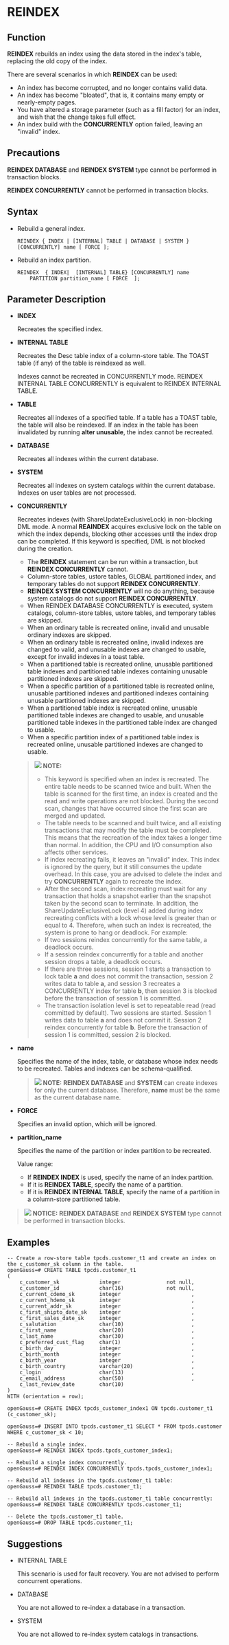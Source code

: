 # REINDEX<a name="EN-US_TOPIC_0289899863"></a>

## Function<a name="en-us_topic_0283137442_en-us_topic_0237122174_en-us_topic_0059777511_sf1cc0970ae31445a9e063cf504569e6e"></a>

**REINDEX**  rebuilds an index using the data stored in the index's table, replacing the old copy of the index.

There are several scenarios in which  **REINDEX**  can be used:

-   An index has become corrupted, and no longer contains valid data.
-   An index has become "bloated", that is, it contains many empty or nearly-empty pages.
-   You have altered a storage parameter \(such as a fill factor\) for an index, and wish that the change takes full effect.
-   An index build with the  **CONCURRENTLY**  option failed, leaving an "invalid" index.

## Precautions<a name="en-us_topic_0283137442_en-us_topic_0237122174_en-us_topic_0059777511_s871de483556241f0a3180925ed04ded3"></a>

**REINDEX DATABASE**  and  **REINDEX SYSTEM**  type cannot be performed in transaction blocks.

**REINDEX CONCURRENTLY** cannot be performed in transaction blocks.

## Syntax<a name="en-us_topic_0283137442_en-us_topic_0237122174_en-us_topic_0059777511_s2ba0db3344cd44189859fbd0cefdd97f"></a>

-   Rebuild a general index.

    ```
    REINDEX { INDEX | [INTERNAL] TABLE | DATABASE | SYSTEM } [CONCURRENTLY] name [ FORCE ];
    ```


-   Rebuild an index partition.

    ```
    REINDEX  { INDEX|  [INTERNAL] TABLE} [CONCURRENTLY] name
        PARTITION partition_name [ FORCE  ];
    ```


## Parameter Description<a name="en-us_topic_0283137442_en-us_topic_0237122174_en-us_topic_0059777511_s68dcdc2270944092a61b8e6fb6f09a48"></a>

-   **INDEX**

    Recreates the specified index.

-   **INTERNAL TABLE**

    Recreates the Desc table index of a column-store table. The TOAST table \(if any\) of the table is reindexed as well.
    
    Indexes cannot be recreated in CONCURRENTLY mode. REINDEX INTERNAL TABLE CONCURRENTLY is equivalent to REINDEX INTERNAL TABLE.

-   **TABLE**

    Recreates all indexes of a specified table. If a table has a TOAST table, the table will also be reindexed. If an index in the table has been invalidated by running  **alter unusable**, the index cannot be recreated.

-   **DATABASE**

    Recreates all indexes within the current database.

-   **SYSTEM**

    Recreates all indexes on system catalogs within the current database. Indexes on user tables are not processed.

-   **CONCURRENTLY**

    Recreates indexes \(with ShareUpdateExclusiveLock\) in non-blocking DML mode. A normal  **REAINDEX**  acquires exclusive lock on the table on which the index depends, blocking other accesses until the index drop can be completed. If this keyword is specified, DML is not blocked during the creation.

    -   The  **REINDEX**  statement can be run within a transaction, but  **REINDEX CONCURRENTLY**  cannot.
    -   Column-store tables, ustore tables, GLOBAL partitioned index, and temporary tables do not support  **REINDEX CONCURRENTLY**.
    -   **REINDEX SYSTEM CONCURRENTLY** will no do anything, because system catalogs do not support **REINDEX CONCURRENTLY**. 
    -   When REINDEX DATABASE CONCURRENTLY is executed, system catalogs, column-store tables, ustore tables, and temporary tables are skipped.
    -   When an ordinary table is recreated online, invalid and unusable ordinary indexes are skipped.
    -   When an ordinary table is recreated online, invalid indexes are changed to valid, and unusable indexes are changed to usable, except for invalid indexes in a toast table.
    -   When a partitioned table is recreated online, unusable partitioned table indexes and partitioned table indexes containing unusable partitioned indexes are skipped.
    -   When a specific partition of a partitioned table is recreated online, unusable partitioned indexes and partitioned indexes containing unusable partitioned indexes are skipped.
    -   When a partitioned table index is recreated online, unusable partitioned table indexes are changed to usable, and unusable partitioned table indexes in the partitioned table index are changed to usable.
    -   When a specific partition index of a partitioned table index is recreated online, unusable partitioned indexes are changed to usable.

    >![](public_sys-resources/icon-note.gif) **NOTE:** 
    >-   This keyword is specified when an index is recreated. The entire table needs to be scanned twice and built. When the table is scanned for the first time, an index is created and the read and write operations are not blocked. During the second scan, changes that have occurred since the first scan are merged and updated.
    >-   The table needs to be scanned and built twice, and all existing transactions that may modify the table must be completed. This means that the recreation of the index takes a longer time than normal. In addition, the CPU and I/O consumption also affects other services.
    >-   If index recreating fails, it leaves an "invalid" index. This index is ignored by the query, but it still consumes the update overhead. In this case, you are advised to delete the index and try **CONCURRENTLY** again to recreate the index.
    >-   After the second scan, index recreating must wait for any transaction that holds a snapshot earlier than the snapshot taken by the second scan to terminate. In addition, the ShareUpdateExclusiveLock (level 4) added during index recreating conflicts with a lock whose level is greater than or equal to 4. Therefore, when such an index is recreated, the system is prone to hang or deadlock. For example:
    >    -   If two sessions reindex concurrently for the same table, a deadlock occurs.
    >    -   If a session reindex concurrently for a table and another session drops a table, a deadlock occurs.
    >    -   If there are three sessions, session 1 starts a transaction to lock table **a** and does not commit the transaction, session 2 writes data to table **a**, and session 3 recreates a CONCURRENTLY index for table **b**, then session 3 is blocked before the transaction of session 1 is committed.
    >    -   The transaction isolation level is set to repeatable read \(read committed by default\). Two sessions are started. Session 1 writes data to table  **a**  and does not commit it. Session 2 reindex concurrently for table  **b**. Before the transaction of session 1 is committed, session 2 is blocked.

-   **name**

    Specifies the name of the index, table, or database whose index needs to be recreated. Tables and indexes can be schema-qualified.

    >![](public_sys-resources/icon-note.gif) **NOTE:** 
    >**REINDEX DATABASE**  and  **SYSTEM**  can create indexes for only the current database. Therefore,  **name**  must be the same as the current database name.

-   **FORCE**

    Specifies an invalid option, which will be ignored.

-   **partition\_name**

    Specifies the name of the partition or index partition to be recreated.

    Value range:

    -   If  **REINDEX INDEX**  is used, specify the name of an index partition.
    -   If it is  **REINDEX TABLE**, specify the name of a partition.
    -   If it is  **REINDEX INTERNAL TABLE**, specify the name of a partition in a column-store partitioned table.


>![](public_sys-resources/icon-notice.gif) **NOTICE:** 
>**REINDEX DATABASE**  and  **REINDEX SYSTEM**  type cannot be performed in transaction blocks.

## Examples<a name="en-us_topic_0283137442_en-us_topic_0237122174_en-us_topic_0059777511_saeb969f6c052407e98c22893941c9440"></a>

```
-- Create a row-store table tpcds.customer_t1 and create an index on the c_customer_sk column in the table.
openGauss=# CREATE TABLE tpcds.customer_t1
(
    c_customer_sk             integer               not null,
    c_customer_id             char(16)              not null,
    c_current_cdemo_sk        integer                       ,
    c_current_hdemo_sk        integer                       ,
    c_current_addr_sk         integer                       ,
    c_first_shipto_date_sk    integer                       ,
    c_first_sales_date_sk     integer                       ,
    c_salutation              char(10)                      ,
    c_first_name              char(20)                      ,
    c_last_name               char(30)                      ,
    c_preferred_cust_flag     char(1)                       ,
    c_birth_day               integer                       ,
    c_birth_month             integer                       ,
    c_birth_year              integer                       ,
    c_birth_country           varchar(20)                   ,
    c_login                   char(13)                      ,
    c_email_address           char(50)                      ,
    c_last_review_date        char(10)
)
WITH (orientation = row);

openGauss=# CREATE INDEX tpcds_customer_index1 ON tpcds.customer_t1 (c_customer_sk);

openGauss=# INSERT INTO tpcds.customer_t1 SELECT * FROM tpcds.customer WHERE c_customer_sk < 10;

-- Rebuild a single index.
openGauss=# REINDEX INDEX tpcds.tpcds_customer_index1;

-- Rebuild a single index concurrently.
openGauss=# REINDEX INDEX CONCURRENTLY tpcds.tpcds_customer_index1;

-- Rebuild all indexes in the tpcds.customer_t1 table:
openGauss=# REINDEX TABLE tpcds.customer_t1;

-- Rebuild all indexes in the tpcds.customer_t1 table concurrently:
openGauss=# REINDEX TABLE CONCURRENTLY tpcds.customer_t1;

-- Delete the tpcds.customer_t1 table.
openGauss=# DROP TABLE tpcds.customer_t1;
```

## Suggestions<a name="en-us_topic_0283137442_en-us_topic_0237122174_en-us_topic_0059777511_section21815038152246"></a>

-   INTERNAL TABLE

    This scenario is used for fault recovery. You are not advised to perform concurrent operations.

-   DATABASE

    You are not allowed to re-index a database in a transaction.

-   SYSTEM

    You are not allowed to re-index system catalogs in transactions.

